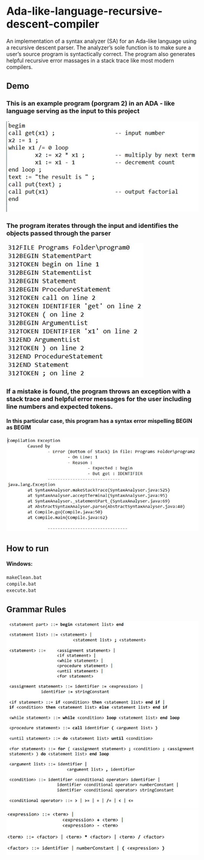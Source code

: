 # Ada-like-language-recursive-descent-compiler
An implementation of a syntax analyzer (SA) for an Ada-like language using a recursive descent parser. The analyzer’s sole function is to make sure a user’s source program is syntactically correct. The program also generates helpful recursive error massages in a stack trace like most modern compilers.

## Demo

### This is an example program (porgram 2) in an ADA - like language serving as the input to this project
![Alt text](https://github.com/Paris778/Ada-like-language-recursive-descent-compiler/blob/main/compiler_screenshots/Capture3.JPG "Title")

### The program iterates through the input and identifies the objects passed through the parser 
![Alt text](https://github.com/Paris778/Ada-like-language-recursive-descent-compiler/blob/main/compiler_screenshots/Capture.JPG "Title")

### If a mistake is found, the program throws an exception with a stack trace and helpful error messages for the user including line numbers and expected tokens.

#### In this particular case, this program has a syntax error mispelling BEGIN as BEGIM
![Alt text](https://github.com/Paris778/Ada-like-language-recursive-descent-compiler/blob/main/compiler_screenshots/Capture2.JPG "Title")

## How to run

#### Windows: 
```bash
makeClean.bat
compile.bat
execute.bat
```

## Grammar Rules 

![Alt text](https://github.com/Paris778/Ada-like-language-recursive-descent-compiler/blob/main/compiler_screenshots/Capture4.JPG "Title")
![Alt text](https://github.com/Paris778/Ada-like-language-recursive-descent-compiler/blob/main/compiler_screenshots/Capture5.JPG "Title")
